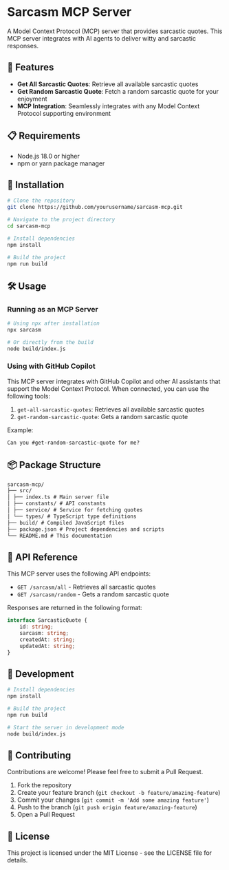 # Sarcasm MCP Server

A Model Context Protocol (MCP) server that provides sarcastic quotes. This MCP server integrates with AI agents to deliver witty and sarcastic responses.

## 🚀 Features

- **Get All Sarcastic Quotes**: Retrieve all available sarcastic quotes
- **Get Random Sarcastic Quote**: Fetch a random sarcastic quote for your enjoyment
- **MCP Integration**: Seamlessly integrates with any Model Context Protocol supporting environment

## 📋 Requirements

- Node.js 18.0 or higher
- npm or yarn package manager

## 🔧 Installation

```bash
# Clone the repository
git clone https://github.com/yourusername/sarcasm-mcp.git

# Navigate to the project directory
cd sarcasm-mcp

# Install dependencies
npm install

# Build the project
npm run build
```

## 🛠️ Usage

### Running as an MCP Server

```bash
# Using npx after installation
npx sarcasm

# Or directly from the build
node build/index.js
```

### Using with GitHub Copilot

This MCP server integrates with GitHub Copilot and other AI assistants that support the Model Context Protocol. When connected, you can use the following tools:

1. `get-all-sarcastic-quotes`: Retrieves all available sarcastic quotes
2. `get-random-sarcastic-quote`: Gets a random sarcastic quote

Example:

```md
Can you #get-random-sarcastic-quote for me?
```

## 📦 Package Structure

```md
sarcasm-mcp/
├── src/
│ ├── index.ts # Main server file
│ ├── constants/ # API constants
│ ├── service/ # Service for fetching quotes
│ └── types/ # TypeScript type definitions
├── build/ # Compiled JavaScript files
├── package.json # Project dependencies and scripts
└── README.md # This documentation
```

## 🔌 API Reference

This MCP server uses the following API endpoints:

- `GET /sarcasm/all` - Retrieves all sarcastic quotes
- `GET /sarcasm/random` - Gets a random sarcastic quote

Responses are returned in the following format:

```typescript
interface SarcasticQuote {
    id: string;
    sarcasm: string;
    createdAt: string;
    updatedAt: string;
}
```

## 🧰 Development

```bash
# Install dependencies
npm install

# Build the project
npm run build

# Start the server in development mode
node build/index.js
```

## 🤝 Contributing

Contributions are welcome! Please feel free to submit a Pull Request.

1. Fork the repository
2. Create your feature branch (`git checkout -b feature/amazing-feature`)
3. Commit your changes (`git commit -m 'Add some amazing feature'`)
4. Push to the branch (`git push origin feature/amazing-feature`)
5. Open a Pull Request

## 📝 License

This project is licensed under the MIT License - see the LICENSE file for details.
